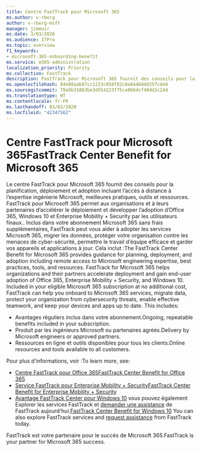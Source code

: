 ```yaml
---
title: Centre FastTrack pour Microsoft 365
ms.author: v-rberg
author: v-rberg-msft
manager: jimmuir
ms.date: 3/03/2020
ms.audience: ITPro
ms.topic: overview
f1_keywords:
- microsoft-365-onboarding-benefit
ms.service: m365-administration
localization_priority: Priority
ms.collection: FastTrack
description: FastTrack pour Microsoft 365 fournit des conseils pour la planification, déploiement et adoption incluant l’accès à distance à l’expertise ingénierie Microsoft, meilleures pratiques, outils et ressources. FastTrack pour Microsoft 365 permet aux organisations et à leurs partenaires d’accélérer le déploiement et développer l’adoption d’Office 365, Windows 10 et Enterprise Mobility + Security par les utilisateurs finaux.
ms.openlocfilehash: 84e08aab87cc1223c858f82c8e84484dd257cde8
ms.sourcegitcommit: 79a5b31863be3d554223f75ca866dcf40dd2c2dd
ms.translationtype: HT
ms.contentlocale: fr-FR
ms.lasthandoff: 03/02/2020
ms.locfileid: "42347562"
---
```

# <a name="fasttrack-center-benefit-for-microsoft-365"></a><span data-ttu-id="f80f6-104">Centre FastTrack pour Microsoft 365</span><span class="sxs-lookup"><span data-stu-id="f80f6-104">FastTrack Center Benefit for Microsoft 365</span></span>

<span data-ttu-id="f80f6-p102">Le centre FastTrack pour Microsoft 365 fournit des conseils pour la planification, déploiement et adoption incluant l’accès à distance à l’expertise ingénierie Microsoft, meilleures pratiques, outils et ressources. FastTrack pour Microsoft 365 permet aux organisations et à leurs partenaires d’accélérer le déploiement et développer l’adoption d’Office 365, Windows 10 et Enterprise Mobility + Security par les utilisateurs finaux.. Inclus dans votre abonnement Microsoft 365 sans frais supplémentaires, FastTrack peut vous aider à adopter les services Microsoft 365, migrer les données, protéger votre organisation contre les menaces de cyber-sécurité, permettre le travail d’équipe efficace et garder vos appareils et applications à jour. Cela inclut :</span><span class="sxs-lookup"><span data-stu-id="f80f6-p102">The FastTrack Center Benefit for Microsoft 365 provides guidance for planning, deployment, and adoption including remote access to Microsoft engineering expertise, best practices, tools, and resources. FastTrack for Microsoft 365 helps organizations and their partners accelerate deployment and gain end-user adoption of Office 365, Enterprise Mobility + Security, and Windows 10. Included in your eligible Microsoft 365 subscription at no additional cost, FastTrack can help you onboard to Microsoft 365 services, migrate data, protect your organization from cybersecurity threats, enable effective teamwork, and keep your devices and apps up to date. This includes:</span></span>

- <span data-ttu-id="f80f6-109">Avantages réguliers inclus dans votre abonnement.</span><span class="sxs-lookup"><span data-stu-id="f80f6-109">Ongoing, repeatable benefits included in your subscription.</span></span>
- <span data-ttu-id="f80f6-110">Produit par les ingénieurs Microsoft ou partenaires agréés.</span><span class="sxs-lookup"><span data-stu-id="f80f6-110">Delivery by Microsoft engineers or approved partners.</span></span>
- <span data-ttu-id="f80f6-111">Ressources en ligne et outils disponibles pour tous les clients.</span><span class="sxs-lookup"><span data-stu-id="f80f6-111">Online resources and tools available to all customers.</span></span>
  
<span data-ttu-id="f80f6-112">Pour plus d’informations, voir :</span><span class="sxs-lookup"><span data-stu-id="f80f6-112">To learn more, see:</span></span>

- [<span data-ttu-id="f80f6-113">Centre FastTrack pour Office 365</span><span class="sxs-lookup"><span data-stu-id="f80f6-113">FastTrack Center Benefit for Office 365</span></span>](O365-fasttrack-benefit-for-office-365.md) 
- [<span data-ttu-id="f80f6-114">Service FastTrack pour Enterprise Mobility + Security</span><span class="sxs-lookup"><span data-stu-id="f80f6-114">FastTrack Center Benefit for Enterprise Mobility + Security</span></span>](EMS-fasttrack-benefit-for-EMS.md)
- <span data-ttu-id="f80f6-115">[Avantage FastTrack Center pour Windows 10](Win-10-fasttrack-benefit-for-Windows-10.md) vous pouvez également Explorer les services FastTrack et [demander une assistance](https://go.microsoft.com/fwlink/p/?LinkId=2003903) de FastTrack aujourd'hui.</span><span class="sxs-lookup"><span data-stu-id="f80f6-115">[FastTrack Center Benefit for Windows 10](Win-10-fasttrack-benefit-for-Windows-10.md) You can also explore FastTrack services and [request assistance](https://go.microsoft.com/fwlink/p/?LinkId=2003903) from FastTrack today.</span></span>

<span data-ttu-id="f80f6-116">FastTrack est votre partenaire pour le succès de Microsoft 365.</span><span class="sxs-lookup"><span data-stu-id="f80f6-116">FastTrack is your partner for Microsoft 365 success.</span></span>
  
  

 